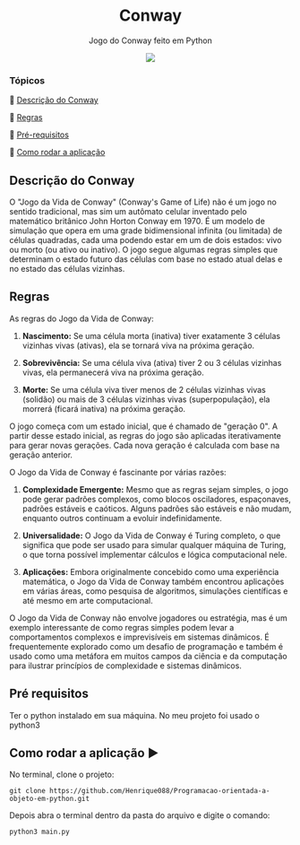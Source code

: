 <h1 align="center">Conway </h1>
<p align="center">
Jogo do Conway feito em Python
</p>
<p align="center" >
<img src="http://img.shields.io/static/v1?label=STATUS&message=CONCLUIDO&color=RED&style=for-the-badge"/>
</p>

### Tópicos 

:small_blue_diamond: [Descrição do Conway](#descrição-do-conway)

:small_blue_diamond: [Regras](#regras)

:small_blue_diamond: [Pré-requisitos](#pré-requisitos)

:small_blue_diamond: [Como rodar a aplicação](#como-rodar-a-aplicação-arrow_forward)


## Descrição do Conway

O "Jogo da Vida de Conway" (Conway's Game of Life) não é um jogo no sentido tradicional, mas sim um autômato celular inventado pelo matemático britânico John Horton Conway em 1970. É um modelo de simulação que opera em uma grade bidimensional infinita (ou limitada) de células quadradas, cada uma podendo estar em um de dois estados: vivo ou morto (ou ativo ou inativo). O jogo segue algumas regras simples que determinam o estado futuro das células com base no estado atual delas e no estado das células vizinhas.

## Regras

As regras do Jogo da Vida de Conway:

1. **Nascimento:** Se uma célula morta (inativa) tiver exatamente 3 células vizinhas vivas (ativas), ela se tornará viva na próxima geração.

2. **Sobrevivência:** Se uma célula viva (ativa) tiver 2 ou 3 células vizinhas vivas, ela permanecerá viva na próxima geração.

3. **Morte:** Se uma célula viva tiver menos de 2 células vizinhas vivas (solidão) ou mais de 3 células vizinhas vivas (superpopulação), ela morrerá (ficará inativa) na próxima geração.

O jogo começa com um estado inicial, que é chamado de "geração 0". A partir desse estado inicial, as regras do jogo são aplicadas iterativamente para gerar novas gerações. Cada nova geração é calculada com base na geração anterior.

O Jogo da Vida de Conway é fascinante por várias razões:

1. **Complexidade Emergente:** Mesmo que as regras sejam simples, o jogo pode gerar padrões complexos, como blocos osciladores, espaçonaves, padrões estáveis e caóticos. Alguns padrões são estáveis e não mudam, enquanto outros continuam a evoluir indefinidamente.

2. **Universalidade:** O Jogo da Vida de Conway é Turing completo, o que significa que pode ser usado para simular qualquer máquina de Turing, o que torna possível implementar cálculos e lógica computacional nele.

3. **Aplicações:** Embora originalmente concebido como uma experiência matemática, o Jogo da Vida de Conway também encontrou aplicações em várias áreas, como pesquisa de algoritmos, simulações científicas e até mesmo em arte computacional.

O Jogo da Vida de Conway não envolve jogadores ou estratégia, mas é um exemplo interessante de como regras simples podem levar a comportamentos complexos e imprevisíveis em sistemas dinâmicos. É frequentemente explorado como um desafio de programação e também é usado como uma metáfora em muitos campos da ciência e da computação para ilustrar princípios de complexidade e sistemas dinâmicos.

## Pré requisitos

Ter o python instalado em sua máquina. No meu projeto foi usado o python3

## Como rodar a aplicação :arrow_forward:

No terminal, clone o projeto: 

```
git clone https://github.com/Henrique088/Programacao-orientada-a-objeto-em-python.git
```

Depois abra o terminal dentro da pasta do arquivo e digite o comando: 

```
python3 main.py

```

